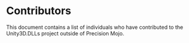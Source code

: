 # Contributors

This document contains a list of individuals who have contributed to the Unity3D.DLLs project outside of Precision Mojo.
